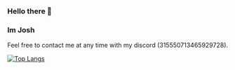 ### Hello there 👋

### Im Josh
Feel free to contact me at any time with my discord (315550713465929728).
  
[![Top Langs](https://github-readme-stats.vercel.app/api/top-langs/?username=TesDevelopment&hide=css&layout=compact&theme=radical)]()
